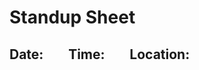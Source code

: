 # Standup Sheet
## Date: &nbsp;&nbsp;&nbsp;&nbsp;&nbsp;&nbsp; Time: &nbsp;&nbsp;&nbsp;&nbsp;&nbsp;&nbsp; Location: